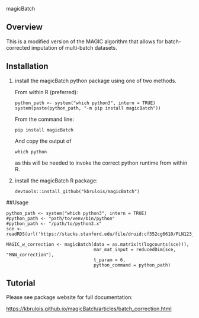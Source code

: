 magicBatch

## Overview

This is a modified version of the MAGIC algorithm that allows for batch-corrected imputation of multi-batch datasets.

## Installation

1) install the magicBatch python package using one of two methods. 

	From within R (preferred):

	```{r, eval=FALSE, message=FALSE, warning=FALSE, results = 'hide'}
	python_path <- system("which python3", intern = TRUE)
	system(paste(python_path, "-m pip install magicBatch"))
	```

	From the command line:

	```{}
	pip install magicBatch
	```
	And copy the output of

	```{}
	which python
	```
	as this will be needed to invoke the correct python runtime from within R.

2) install the magicBatch R package:

	```{r, eval=FALSE, message=FALSE, warning=FALSE, results = 'hide'}
	devtools::install_github("kbrulois/magicBatch")
	```
	
##Usage

```{r, eval=FALSE, message=FALSE, warning=FALSE, results = 'hide'}
python_path <- system("which python3", intern = TRUE) 
#python_path <- "path/to/venv/bin/python"
#python_path <- "/path/to/python3.x"
sce <- readRDS(url('https://stacks.stanford.edu/file/druid:cf352cg6610/PLN123_SCE.rds'))

MAGIC_w_correction <- magicBatch(data = as.matrix(t(logcounts(sce))), 
                                 mar_mat_input = reducedDim(sce, "MNN_correction"),
                                 t_param = 6, 
                                 python_command = python_path)
```

## Tutorial

Please see package website for full documentation:

https://kbrulois.github.io/magicBatch/articles/batch_correction.html

